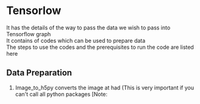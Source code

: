 # Tensorlow
It has the details of the way to pass the data we wish to pass into Tensorflow graph <br/>
It contains of codes which can be used to prepare data <br/>
The steps to use the codes and the prerequisites to run the code are listed here 

## Data Preparation
1) Image_to_h5py converts the image at had 
(This is very important if you can't call all python packages
[Note:
